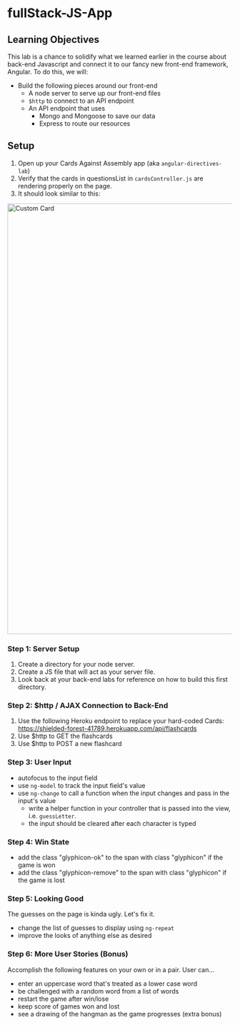# fullStack-JS-App

## Learning Objectives

This lab is a chance to solidify what we learned earlier in the course about back-end Javascript and connect it to our fancy new front-end framework, Angular.  To do this, we will:

* Build the following pieces around our front-end
    * A node server to serve up our front-end files
    * `$http` to connect to an API endpoint
    * An API endpoint that uses
      * Mongo and Mongoose to save our data
      * Express to route our resources

## Setup

1. Open up your Cards Against Assembly app (aka `angular-directives-lab`)
2. Verify that the cards in questionsList in `cardsController.js` are rendering properly on the page.
3. It should look similar to this:

<img width="965" alt="Custom Card" src="https://cloud.githubusercontent.com/assets/25366/9668827/a352dbf8-5238-11e5-8d00-80ccf02ca95c.png">

### Step 1: Server Setup

1. Create a directory for your node server.
2. Create a JS file that will act as your server file.
3. Look back at your back-end labs for reference on how to build this first directory.

### Step 2: $http / AJAX Connection to Back-End

1. Use the following Heroku endpoint to replace your hard-coded Cards: https://shielded-forest-41789.herokuapp.com/api/flashcards
2. Use $http to GET the flashcards
3. Use $http to POST a new flashcard

### Step 3: User Input

* autofocus to the input field
* use `ng-model` to track the input field's value
* use `ng-change` to call a function when the input changes and pass in the input's value
  * write a helper function in your controller that is passed into the view, i.e. `guessLetter`.
  * the input should be cleared after each character is typed

### Step 4: Win State

* add the class "glyphicon-ok" to the span with class "glyphicon" if the game is won
* add the class "glyphicon-remove" to the span with class "glyphicon" if the game is lost

### Step 5: Looking Good

The guesses on the page is kinda ugly. Let's fix it.

* change the list of guesses to display using `ng-repeat`
* improve the looks of anything else as desired

### Step 6: More User Stories (Bonus)

Accomplish the following features on your own or in a pair. User can...

* enter an uppercase word that's treated as a lower case word
* be challenged with a random word from a list of words
* restart the game after win/lose
* keep score of games won and lost
* see a drawing of the hangman as the game progresses (extra bonus)

